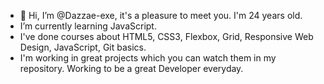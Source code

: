 - 👋 Hi, I’m @Dazzae-exe, it's a pleasure to meet you. I'm 24 years old.
- I’m currently learning JavaScript.
- I've done courses about HTML5, CSS3, Flexbox, Grid, Responsive Web Design, JavaScript, Git basics.
- I'm working in great projects which you can watch them in my repository. Working to be a great Developer everyday.

<!---
Dazzae-exe/Dazzae-exe is a ✨ special ✨ repository because its `README.md` (this file) appears on your GitHub profile.
You can click the Preview link to take a look at your changes.
--->
